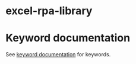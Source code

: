 # excel-rpa-library
# Keyword documentation
See [keyword documentation](http://htmlpreview.github.com/?https://github.com/a-kelemen/excel-rpa-library/blob/master/docs/ExcelProcessLibrary.html) for keywords.
